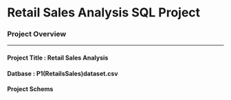 <h1>Retail Sales Analysis SQL Project</h1>


<h3>Project Overview</h3>

***



<h4><b>Project Title :</b> Retail Sales Analysis </h4> 
<h4><b> Datbase : </b> P1(RetailsSales)dataset.csv </h4> 

<h4>Project Schems</h4>



